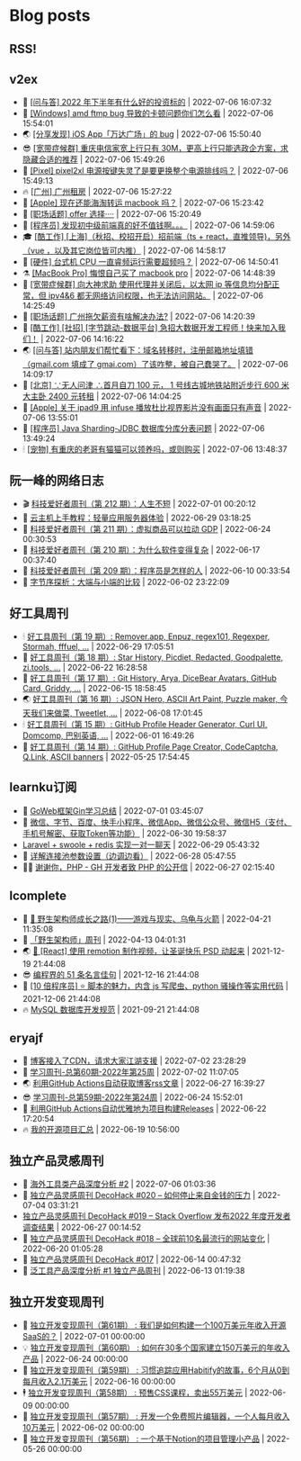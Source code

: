 # Blog posts
## RSS!



## v2ex

<!-- v2ex:START  -->
- 🫶 [[问与答] 2022 年下半年有什么好的投资标的](https://www.v2ex.com/t/864562#reply0) | 2022-07-06 16:07:32 
- 🧰 [[Windows] amd ftmp bug 导致的卡顿问题你们怎么看](https://www.v2ex.com/t/864560#reply1) | 2022-07-06 15:54:01 
- 🌏 [[分享发现] iOS App「万达广场」的 bug](https://www.v2ex.com/t/864559#reply0) | 2022-07-06 15:50:40 
- 😎 [[宽带症候群] 重庆电信家宽上行只有 30M，更高上行只能选政企方案，求隐藏合适的推荐](https://www.v2ex.com/t/864558#reply0) | 2022-07-06 15:49:26 
- 💂 [[Pixel] pixel2xl 电源按键失灵了是要更换整个电源排线吗？](https://www.v2ex.com/t/864557#reply0) | 2022-07-06 15:49:13 
- 🔥 [[广州] 广州租房](https://www.v2ex.com/t/864556#reply0) | 2022-07-06 15:27:22 
- 🦅 [[Apple] 现在还能海淘转运 macbook 吗？](https://www.v2ex.com/t/864555#reply2) | 2022-07-06 15:23:42 
- 🙉 [[职场话题] offer 选择····](https://www.v2ex.com/t/864554#reply0) | 2022-07-06 15:20:49 
- 💫 [[程序员] 发现初中级前端真的好不值钱啊。。。](https://www.v2ex.com/t/864552#reply9) | 2022-07-06 14:59:06 
- 🎓 [[酷工作] [上海]（秋招、校招开启）招前端（ts + react，直推领导&rpar;，另外（vue ，以及其它岗位皆可内推）](https://www.v2ex.com/t/864551#reply0) | 2022-07-06 14:58:17 
- 🗽 [[硬件] 台式机 CPU 一直睿频运行需要超频吗？](https://www.v2ex.com/t/864549#reply3) | 2022-07-06 14:50:41 
- ⚗️ [[MacBook Pro] 悔恨自己买了 macbook pro](https://www.v2ex.com/t/864548#reply8) | 2022-07-06 14:48:39 
- 🦍 [[宽带症候群] 向大神求助 使用代理并关闭后，以太网 ip 等信息均分配正常，但 ipv4&amp;6 都无网络访问权限，也无法访问网站。](https://www.v2ex.com/t/864546#reply3) | 2022-07-06 14:25:49 
- 🤩 [[职场话题] 广州拖欠薪资有啥解决办法?](https://www.v2ex.com/t/864545#reply0) | 2022-07-06 14:20:39 
- 🙉 [[酷工作] [社招] [字节跳动-数据平台] 急招大数据开发工程师！快来加入我们！](https://www.v2ex.com/t/864544#reply0) | 2022-07-06 14:16:22 
- 🌏 [[问与答] 站内朋友们帮忙看下：域名转移时，注册邮箱地址填错（gmail.com 填成了 gmai.com）了该咋整，被自己蠢哭了。](https://www.v2ex.com/t/864543#reply12) | 2022-07-06 14:09:17 
- 🐘 [[北京] ∵无人问津 ∴首月自刀 100 元， 1 号线古城地铁站附近步行 600 米大主卧 2400 元转租](https://www.v2ex.com/t/864540#reply0) | 2022-07-06 14:04:25 
- 🧰 [[Apple] 关于 ipad9 用 infuse 播放杜比视界影片没有画面只有声音](https://www.v2ex.com/t/864538#reply0) | 2022-07-06 13:55:01 
- 💃 [[程序员] Java Sharding-JDBC 数据库分库分表问题](https://www.v2ex.com/t/864537#reply2) | 2022-07-06 13:49:24 
- 🕯 [[宠物] 有重庆的老哥有猫猫可以领养吗，或则购买](https://www.v2ex.com/t/864536#reply1) | 2022-07-06 13:48:37 <!-- v2ex:END -->

## 阮一峰的网络日志

<!-- ruanyf:START -->
- 🎬 [科技爱好者周刊（第 212 期）：人生不短](http://www.ruanyifeng.com/blog/2022/07/weekly-issue-212.html) | 2022-07-01 00:20:12 
- 💄 [云主机上手教程：轻量应用服务器体验](http://www.ruanyifeng.com/blog/2022/06/cloud-server-getting-started-tutorial.html) | 2022-06-29 03:18:25 
- 🐎 [科技爱好者周刊（第 211 期）：虚拟商品可以拉动 GDP](http://www.ruanyifeng.com/blog/2022/06/weekly-issue-211.html) | 2022-06-24 00:30:53 
- 🤔 [科技爱好者周刊（第 210 期）：为什么软件变得复杂](http://www.ruanyifeng.com/blog/2022/06/weekly-issue-210.html) | 2022-06-17 00:37:40 
- 🧠 [科技爱好者周刊（第 209 期）：程序员是怎样的人](http://www.ruanyifeng.com/blog/2022/06/weekly-issue-209.html) | 2022-06-10 00:33:54 
- 🎃 [字节序探析：大端与小端的比较](http://www.ruanyifeng.com/blog/2022/06/endianness-analysis.html) | 2022-06-02 23:22:09 <!-- ruanyf:END -->

## 好工具周刊

<!-- bestxtools:START -->
- 🕯 [好工具周刊（第 19 期）: Remover.app, Enpuz, regex101, Regexper, Stormah, fffuel, ...](https://discuss-cn.bestxtools.com/d/56/1) | 2022-06-29 17:05:51 
- 🦩 [好工具周刊（第 18 期）: Star History, Picdiet, Redacted, Goodpalette, zi.tools, ...](https://discuss-cn.bestxtools.com/d/47/1) | 2022-06-22 16:28:58 
- 🦄 [好工具周刊（第 17 期）: Git History, Arya, DiceBear Avatars, GitHub Card, Griddy, ...](https://discuss-cn.bestxtools.com/d/43/1) | 2022-06-15 18:58:45 
- 🌏 [好工具周刊（第 16 期）: JSON Hero, ASCII Art Paint, Puzzle maker, 今天我们来做菜, Tweetlet, ...](https://discuss-cn.bestxtools.com/d/42/1) | 2022-06-08 17:01:45 
- 🕯 [好工具周刊（第 15 期）: GitHub Profile Header Generator, Curl UI, Domcomp, 巴别英语, ...](https://discuss-cn.bestxtools.com/d/40/1) | 2022-06-01 16:49:26 
- 📝 [好工具周刊（第 14 期）: GitHub Profile Page Creator, CodeCaptcha, Q.Link, ASCII banners](https://discuss-cn.bestxtools.com/d/39/1) | 2022-05-25 17:54:45 <!-- bestxtools:END -->


## learnku订阅

<!-- learnku:START -->
- 🦅 [GoWeb框架Gin学习总结](https://learnku.com/articles/69259) | 2022-07-01 03:45:07 
- 🦅 [微信、字节、百度、快手小程序、微信App、微信公众号、微信H5（支付、手机号解密、获取Token等功能）](https://learnku.com/articles/69235) | 2022-06-30 19:58:37 
-  [Laravel + swoole + redis 实现一对一聊天](https://learnku.com/articles/69154) | 2022-06-29 05:43:32 
- 🌈 [详解连接池参数设置（边调边看）](https://learnku.com/articles/69111) | 2022-06-28 05:47:55 
- 🧑‍🏫 [谢谢你，PHP - GH 开发者致 PHP 的公开信](https://learnku.com/php/t/69054) | 2022-06-27 02:15:40 <!-- learnku:END -->



## lcomplete

<!-- lcomplete:START -->
- 🫶 [🐒 野生架构师成长之路&lpar;1&rpar;——游戏与现实、乌龟与火箭](http://codelc.com/post/growup/s01/) | 2022-04-21 11:35:08 
- 🧰 [「野生架构师」周刊](http://codelc.com/post/essay/%E9%87%8E%E7%94%9F%E6%9E%B6%E6%9E%84%E5%B8%88%E5%91%A8%E5%88%8A%E4%BB%8B%E7%BB%8D/) | 2022-04-13 04:01:31 
- 🌏 [🎄 [React] 使用 remotion 制作视频，让圣诞快乐 PSD 动起来](http://codelc.com/post/dev/js/remotion/) | 2021-12-19 21:44:08 
- 😎 [编程界的 51 条名言佳句](http://codelc.com/post/dev/thinking/quotes/) | 2021-12-16 21:44:08 
- 💂 [[10 倍程序员] ⭐ 脚本的魅力，内含 js 写爬虫、python 骚操作等实用代码](http://codelc.com/post/dev/10x/script/) | 2021-12-06 21:44:08 
- 🔥 [MySQL 数据库开发规范](http://codelc.com/post/dev/db/mysql_standard/) | 2021-09-21 21:44:08 <!-- lcomplete:END -->

## eryajf

<!-- eryajf:START -->
- 🫶 [博客接入了CDN，请求大家江湖支援](https://wiki.eryajf.net/pages/5f559d/) | 2022-07-02 23:28:29 
- 🧰 [学习周刊-总第60期-2022年第25周](https://wiki.eryajf.net/pages/bff449/) | 2022-07-02 11:07:05 
- 🌏 [利用GitHub Actions自动获取博客rss文章](https://wiki.eryajf.net/pages/1b1ba3/) | 2022-06-27 16:39:27 
- 😎 [学习周刊-总第59期-2022年第24周](https://wiki.eryajf.net/pages/b0bdd0/) | 2022-06-24 15:52:01 
- 💂 [利用GitHub Actions自动优雅地为项目构建Releases](https://wiki.eryajf.net/pages/f3e878/) | 2022-06-22 17:20:54 
- 🔥 [我的开源项目汇总](https://wiki.eryajf.net/pages/67892e/) | 2022-06-19 10:56:00 <!-- eryajf:END -->



## 独立产品灵感周刊

<!-- DecoHack:START -->
- 🦣 [海外工具类产品深度分析 #2](https://www.decohack.com/Post/746) | 2022-07-06 01:03:36 
- 🤡 [独立产品灵感周刊 DecoHack #020 – 如何停止来自金钱的压力](https://www.decohack.com/Post/728) | 2022-07-04 03:31:21 
-  [独立产品灵感周刊 DecoHack #019 – Stack Overflow 发布2022 年度开发者调查结果](https://www.decohack.com/Post/699) | 2022-06-27 00:14:52 
- 🐲 [独立产品灵感周刊 DecoHack #018 – 全球前10名最流行的网站变化](https://www.decohack.com/Post/680) | 2022-06-20 01:05:28 
- 🦅 [独立产品灵感周刊 DecoHack #017](https://www.decohack.com/Post/663) | 2022-06-14 00:47:32 
- 🧰 [泛工具产品深度分析 #1 独立产品周刊](https://www.decohack.com/Post/653) | 2022-06-13 01:19:38 <!-- DecoHack:END -->

## 独立开发变现周刊

<!-- easyindie:START -->
- 💂 [独立开发变现周刊（第61期） : 我们是如何构建一个100万美元年收入开源SaaS的？](https://www.ezindie.com/weekly/issue-61) | 2022-07-01 00:00:00 
- 💡 [独立开发变现周刊（第60期） : 如何在30多个国家建立150万美元的年收入产品](https://www.ezindie.com/weekly/issue-60) | 2022-06-24 00:00:00 
- 🌋 [独立开发变现周刊（第59期） : 习惯追踪应用Habitify的故事，6个月从0到每月收入2.1万美元](https://www.ezindie.com/weekly/issue-59) | 2022-06-16 00:00:00 
- 🕴 [独立开发变现周刊（第58期） : 预售CSS课程，卖出55万美元](https://www.ezindie.com/weekly/issue-58) | 2022-06-09 00:00:00 
- 🎊 [独立开发变现周刊（第57期） : 开发一个免费照片编辑器，一个人每月收入10万美元](https://www.ezindie.com/weekly/issue-57) | 2022-06-02 00:00:00 
- 🤔 [独立开发变现周刊（第56期） : 一个基于Notion的项目管理小产品](https://www.ezindie.com/weekly/issue-56) | 2022-05-26 00:00:00 <!-- easyindie:END -->



